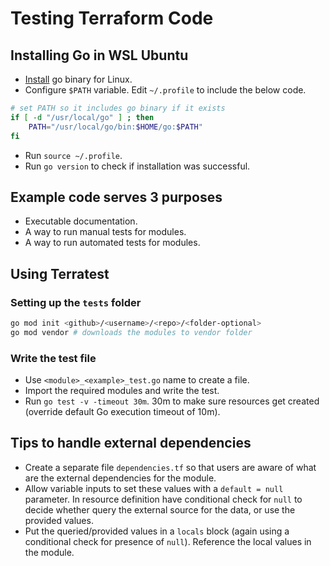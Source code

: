 # Testing Terraform Code

## Installing Go in WSL Ubuntu
+ [Install](https://golang.org/doc/install) go binary for Linux.
+ Configure `$PATH` variable. Edit `~/.profile` to include the below code.
```bash
# set PATH so it includes go binary if it exists
if [ -d "/usr/local/go" ] ; then
    PATH="/usr/local/go/bin:$HOME/go:$PATH"
fi
```
+ Run `source ~/.profile`.
+ Run `go version` to check if installation was successful.

## Example code serves 3 purposes
+ Executable documentation.
+ A way to run manual tests for modules.
+ A way to run automated tests for modules.

## Using Terratest
### Setting up the `tests` folder
```bash
go mod init <github>/<username>/<repo>/<folder-optional>
go mod vendor # downloads the modules to vendor folder
```

### Write the test file
+ Use `<module>_<example>_test.go` name to create a file.
+ Import the required modules and write the test.
+ Run `go test -v -timeout 30m`. 30m to make sure resources get created (override default Go execution timeout of 10m).

## Tips to handle external dependencies
+ Create a separate file `dependencies.tf` so that users are aware of what are the external dependencies for the module.
+ Allow variable inputs to set these values with a `default = null` parameter. In resource definition have conditional check for `null` to decide whether query the external source for the data, or use the provided values.
+ Put the queried/provided values in a `locals` block (again using a conditional check for presence of `null`). Reference the local values in the module.